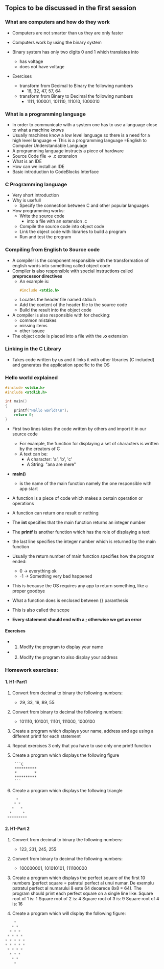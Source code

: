 ## Topics to be discussed in the first session

### What are computers and how do they work
- Computers are not smarter than us they are only faster
- Computers work by using the binary system
- Binary system has only two digits 0 and 1 which translates into
    - has voltage
    - does not have voltage

- Exercises 
    - transform from Decimal to Binary the following numbers
        - 16, 32, 47, 57, 64
    - transform from Binary to Decimal the following numbers
        - 1111, 100001, 101110, 111010, 1000010

### What is a programming language
- In order to communicate with a system one has to use a language close to what a machine knows
- Usually machines know a low level language so there is a need for a high level language => This is a programming language =English to Computer Understandable Language
- A programming language instructs a piece of hardware
- Source Code file -> .c extension
- What is an IDE
- How can we install an IDE
- Basic introduction to CodeBlocks Interface

### C Programming language
- Very short introduction
- Why is usefull
    - Specify the connection between C and other popular languages
- How programming works:
    - Write the source code
        - into a file with an extension .c
    - Compile the source code into object code
    - Link the object code with libraries to build a program
    - Run and test the program

### Compiling from English to Source code
- A compiler is the component responsible with the  transformation of english words into  something called object code
- Compiler is also responsible with special instructions called **preprocessor directives**
    - An example is: 
        ```C
        #include <stdio.h>
        ```
    - Locates the header file named stdio.h
    - Add the content of the header file to the source code
    - Build the result into the object code
- A compiler is also responsible with for checking:
    - common mistakes
    - missing items
    - other issuee
- The object code is placed into a file with the **.o** extension

### Linking in the C Library
- Takes code written by us and it links it with other libraries (C included) and generates the application specific to the OS

### Hello world explained
```C
#include <stdio.h>
#include <stdlib.h>

int main()
{
    printf("Hello world!\n");
    return 0;
}

```
- First two lines takes the code written by others and import it in our source code
    - For example, the function for displaying a set of characters is written by the creators of C
    - A text can be:
        - A character: 'a', 'b', 'c'
        - A String: "ana are mere"

- **main()**
    - is the name of the main function namely the one responsible with app start
- A function is a piece of code which makes a certain operation or operations
- A function can return one result or nothing
- The **int** specifies that the main function returns an integer number
- The **printf** is another function which has the role of displaying a text
- the last line specifies the integer number which is returned by the main function
- Usually the return number of main function specifies how the program ended:
    - 0 -> everything ok
    - -1 -> Something very bad happened
- This is because the OS requires any app to return something, like a proper goodbye
- What a function does is enclosed between {} paranthesis
- This is also called the scope
- **Every statement should end with a ; otherwise we get an error**

#### Exercises
- 1. Modify the program to display your name
- 2. Modify the program to also display your address

### Homework exercises:

#### 1. H1-Part1
1. Convert from decimal to binary the following numbers:
    - 29, 33, 19, 89, 55
2. Convert from binary to decimal the following numbers:
    - 101110, 101001, 11101, 111000, 1000100
3. Create a program which displays your name, address and age using a different printf for each statement
4. Repeat exercises 3 only that you have to use only one printf function
5. Create a program which displays the following figure
        
        ```C
        **********
        *        *
        **********
        ```
6. Create a program which displays the following triangle
```C
     *     
    * *
   *   *
  *     *
 *********
```
#### 2. H1-Part 2
1. Convert from decimal to binary the following numbers:
    - 123, 231, 245, 255
2. Convert from binary to decimal the following numbers:
    - 100000001, 101010101, 111100000
3. Create a program which displays the perfect square of the first 10 numbers (perfect square = patratul perfect al unui numar. De exemplu patratul perfect al numarului 8 este 64 deoarece 8x8 = 64). The program should print each perfect square on a single line like:
Square root of 1 is: 1
Square root of 2 is: 4
Square root of 3 is: 9
Square root of 4 is: 16

4. Create a program which will display the following figure:
```c
    * 
   * *
  * * *
 * * * *
* * * * *
* * * * *
 * * * *
  * * * 
   * *  
    *  
```